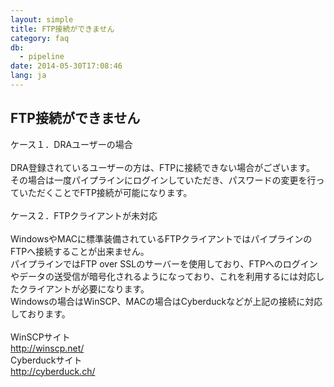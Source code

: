 ```yaml
---
layout: simple
title: FTP接続ができません
category: faq
db:
  - pipeline
date: 2014-05-30T17:08:46
lang: ja
---
```


## FTP接続ができません

ケース１．DRAユーザーの場合<br><br>DRA登録されているユーザーの方は、FTPに接続できない場合がございます。<br>その場合は一度パイプラインにログインしていただき、パスワードの変更を行っていただくことでFTP接続が可能になります。<br><br>ケース２．FTPクライアントが未対応<br><br>WindowsやMACに標準装備されているFTPクライアントではパイプラインのFTPへ接続することが出来ません。<br>パイプラインではFTP over SSLのサーバーを使用しており、FTPへのログインやデータの送受信が暗号化されるようになっており、これを利用するには対応したクライアントが必要になります。<br>Windowsの場合はWinSCP、MACの場合はCyberduckなどが上記の接続に対応しております。<br>
<br>WinSCPサイト<br>
<a href="http://winscp.net/" rel="nofollow"><font color="#444444" style="font-weight:normal">http://winscp.net/</font></a>
<br>Cyberduckサイト<br>
<a href="http://cyberduck.ch/" rel="nofollow"><font color="#444444" style="font-weight:normal">http://cyberduck.ch/</font></a>
<br>